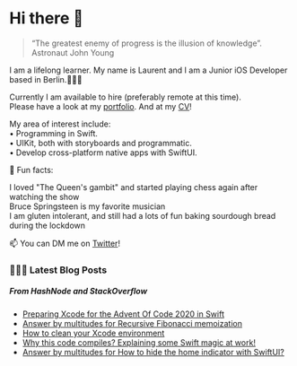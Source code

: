 # Hi there 👋

> “The greatest enemy of progress is the illusion of knowledge”.  
Astronaut John Young 

I am a lifelong learner. My name is Laurent and I am a Junior iOS Developer based in Berlin.👨🏻‍💻   

Currently I am available to hire (preferably remote at this time).   
Please have a look at my [portfolio](https://github.com/multitudes/portfolio/blob/master/README.md). 
And at my [CV](https://multitudes.github.io/images/cv/cv-for-ios-nov2020.pdf)!

My area of interest include:  
• Programming in Swift.  
• UIKit, both with storyboards and programmatic.  
• Develop cross-platform native apps with SwiftUI.  

🌵 Fun facts:

I loved "The Queen's gambit" and started playing chess again after watching the show   
Bruce Springsteen is my favorite musician  
I am gluten intolerant, and still had a lots of fun baking sourdough bread during the lockdown  


📫 You can DM me on [Twitter](https://twitter.com/wrmultitudes)!

###  👨🏻‍💻 Latest Blog Posts
##### From HashNode and StackOverflow
<!-- BLOG-POST-LIST:START -->
- [Preparing Xcode for the Advent Of Code 2020 in Swift](https://laurentbrusa.hashnode.dev/preparing-xcode-for-the-advent-of-code-2020-in-swift)
- [Answer by multitudes for Recursive Fibonacci memoization](https://stackoverflow.com/questions/7875380/recursive-fibonacci-memoization/64875331#64875331)
- [How to clean your Xcode environment](https://laurentbrusa.hashnode.dev/how-to-clean-your-xcode-environment)
- [Why this code compiles? Explaining some Swift magic at work!](https://laurentbrusa.hashnode.dev/why-this-code-compiles-explaining-some-swift-magic-at-work)
- [Answer by multitudes for How to hide the home indicator with SwiftUI?](https://stackoverflow.com/questions/56795572/how-to-hide-the-home-indicator-with-swiftui/64623130#64623130)


<!-- BLOG-POST-LIST:END -->

<!--

<script type="text/javascript" src="https://cdnjs.buymeacoffee.com/1.0.0/button.prod.min.js" data-name="bmc-button" data-slug="multitudes" data-color="#FFDD00" data-emoji=""  data-font="Cookie" data-text="Buy me a coffee" data-outline-color="#000000" data-font-color="#000000" data-coffee-color="#ffffff" ></script>

If you can't get enough of me I collected some more links [here](https://linktr.ee/LaurentBrusa)!
**multitudes/multitudes** is a ✨ _special_ ✨ repository because its `README.md` (this file) appears on your GitHub profile.

Here are some ideas to get you started:

- 🔭 I’m currently working on ...
- 🌱 I’m currently learning ...
- 👯 I’m looking to collaborate on ...
- 🤔 I’m looking for help with ...
- 💬 Ask me about ...
- 📫 How to reach me: ...
- 😄 Pronouns: ...
- ⚡ Fun fact: ...
-->
